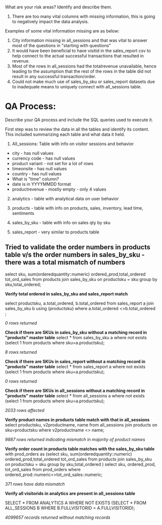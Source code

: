 What are your risk areas? Identify and describe them.

1. There are too many vital columns with missing information, this is going to negatively impact the data analysis. 

Examples of some vital information missing are as below:

1. City information missing in all_sessions and that was vital to answer most of the questions in "starting with questions"
2. It would have been beneficial to have visitid in the sales_report csv to help connect to the actual successful transactions that resulted in revenue.
3. Most of the rows in all_sessions had the totalrevenue unavailable, hence leading to the assumption that the rest of the rows in the table did not result in any successful transaction/order.
4. Could not make much use of sales_by_sku or sales_report datasets due to inadequate means to uniquely connect with all_sessions table.



# QA Process:
Describe your QA process and include the SQL queries used to execute it.

First step was to review the data in all the tables and identify its content. This included summarizing each table and what data it held.


1. All_sessions:
Table with info on visitor sessions and behavior
- city - has null values
- currency code - has null values
- product variant - not set for a lot of rows
- timeonsite - has null values
- country - has null values
- What is "time" column?
- date is in YYYYMMDD format
- productrevenue - mostly empty - only 4 values

2. analytics - table with analytical data on user behavior

3. products - table with info on products, sales, inventory, lead time, sentiments

4. sales_by_sku - table with info on sales qty by sku 

5. sales_report - very similar to products table

## Tried to validate the order numbers in products table v/s the order numbers in sales_by_sku - there was a total mismatch of numbers

select sku, sum(orderedquantity::numeric) ordered_prod,total_ordered tot_ord_sales
from products
join sales_by_sku on productsku = sku
group by sku,total_ordered;


**Verify total ordered in sales_by_sku and sales_report match**

select productsku, a.total_ordered, b.total_ordered from sales_report a
join sales_by_sku b using (productsku)
where  a.total_ordered <>b.total_ordered ;

*0 rows returned*

**Check if there are SKUs in sales_by_sku without a matching record in "products" master table**
select * from sales_by_sku a
where not exists (select 1 from products where sku=a.productsku);

*8 rows returned*

**Check if there are SKUs in sales_report without a matching record in "products" master table**
select * from sales_report a
where not exists (select 1 from products where sku=a.productsku);

*0 rows returned*

**Check if there are SKUs in all_sessions without a matching record in "products" master table**
select * from all_sessions a
where not exists (select 1 from products where sku=a.productsku);

*2033 rows affected*

**Verify product names in products table match with that in all_sessions**
select productsku, v2productname, name
from all_sessions
join products on sku=productsku
where v2productname <> name;

*9887 rows returned indicating mismatch in majority of product names*

**Verify order count in products table matches with the sales_by_sku table**
with prod_orders as (select sku, sum(orderedquantity::numeric) ordered_prod,total_ordered tot_ord_sales
from products
join sales_by_sku on productsku = sku
group by sku,total_ordered )
select sku, ordered_prod, tot_ord_sales
from prod_orders
where ordered_prod::numeric<>tot_ord_sales::numeric;

*371 rows have data mismatch*

**Verify all visitorids in analytics are present in all_sessions table**

SELECT *
FROM ANALYTICS A
WHERE NOT EXISTS
		(SELECT *
			FROM ALL_SESSIONS B
			WHERE B.FULLVISITORID = A.FULLVISITORID);

*4099657 records returned without matching records*


